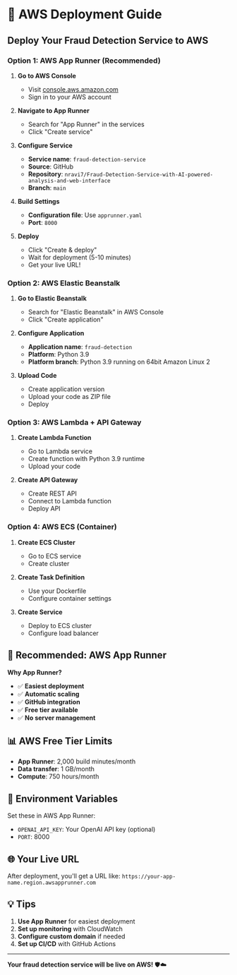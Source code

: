 # 🚀 AWS Deployment Guide

## Deploy Your Fraud Detection Service to AWS

### Option 1: AWS App Runner (Recommended)

1. **Go to AWS Console**
   - Visit [console.aws.amazon.com](https://console.aws.amazon.com)
   - Sign in to your AWS account

2. **Navigate to App Runner**
   - Search for "App Runner" in the services
   - Click "Create service"

3. **Configure Service**
   - **Service name**: `fraud-detection-service`
   - **Source**: GitHub
   - **Repository**: `nravi7/Fraud-Detection-Service-with-AI-powered-analysis-and-web-interface`
   - **Branch**: `main`

4. **Build Settings**
   - **Configuration file**: Use `apprunner.yaml`
   - **Port**: `8000`

5. **Deploy**
   - Click "Create & deploy"
   - Wait for deployment (5-10 minutes)
   - Get your live URL!

### Option 2: AWS Elastic Beanstalk

1. **Go to Elastic Beanstalk**
   - Search for "Elastic Beanstalk" in AWS Console
   - Click "Create application"

2. **Configure Application**
   - **Application name**: `fraud-detection`
   - **Platform**: Python 3.9
   - **Platform branch**: Python 3.9 running on 64bit Amazon Linux 2

3. **Upload Code**
   - Create application version
   - Upload your code as ZIP file
   - Deploy

### Option 3: AWS Lambda + API Gateway

1. **Create Lambda Function**
   - Go to Lambda service
   - Create function with Python 3.9 runtime
   - Upload your code

2. **Create API Gateway**
   - Create REST API
   - Connect to Lambda function
   - Deploy API

### Option 4: AWS ECS (Container)

1. **Create ECS Cluster**
   - Go to ECS service
   - Create cluster

2. **Create Task Definition**
   - Use your Dockerfile
   - Configure container settings

3. **Create Service**
   - Deploy to ECS cluster
   - Configure load balancer

## 🎯 Recommended: AWS App Runner

**Why App Runner?**
- ✅ **Easiest deployment**
- ✅ **Automatic scaling**
- ✅ **GitHub integration**
- ✅ **Free tier available**
- ✅ **No server management**

## 📊 AWS Free Tier Limits

- **App Runner**: 2,000 build minutes/month
- **Data transfer**: 1 GB/month
- **Compute**: 750 hours/month

## 🔧 Environment Variables

Set these in AWS App Runner:
- `OPENAI_API_KEY`: Your OpenAI API key (optional)
- `PORT`: 8000

## 🌐 Your Live URL

After deployment, you'll get a URL like:
`https://your-app-name.region.awsapprunner.com`

## 💡 Tips

1. **Use App Runner** for easiest deployment
2. **Set up monitoring** with CloudWatch
3. **Configure custom domain** if needed
4. **Set up CI/CD** with GitHub Actions

---

**Your fraud detection service will be live on AWS!** 🛡️☁️

